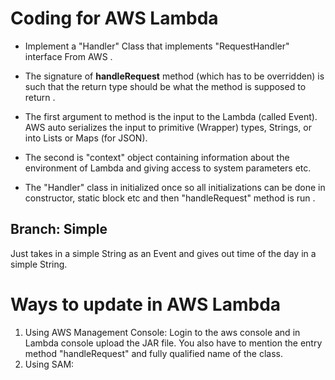 

# Coding for AWS Lambda
*   Implement a "Handler" Class that implements "RequestHandler" interface From AWS . 
*   The signature of **handleRequest** method (which has to be overridden) is such that the return type should be what the method is supposed to return . 
*   The first argument to method is the input to the Lambda (called Event). AWS auto serializes the input to primitive (Wrapper) types, Strings, or into Lists or Maps (for JSON). 
*   The second is "context" object containing information about the environment of Lambda and giving access to system parameters etc. 

*   The "Handler" class in initialized once so all initializations can be done in constructor, static block etc and then "handleRequest" method is run .


## Branch: Simple
Just takes in a simple String as an Event and gives out time of the day in a simple String.






# Ways to update in AWS Lambda

1.  Using AWS Management Console:
	  Login to the aws console and in Lambda console upload the JAR file. You also have to mention the entry method "handleRequest" and fully qualified name of the class.  
2.  Using SAM:

